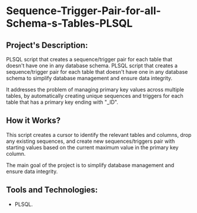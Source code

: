 # Sequence-Trigger-Pair-for-all-Schema-s-Tables-PLSQL
## Project's Description:
PLSQL script that creates a sequence/trigger pair for each table that doesn't have one in any database schema.
PLSQL script that creates a sequence/trigger pair for each table that doesn't have one in any database schema to simplify database management and ensure data integrity.

It addresses the problem of managing primary key values across multiple tables, by automatically creating unique sequences and triggers for each table that has a primary key ending with "_ID". 

## How it Works?
This script creates a cursor to identify the relevant tables and columns, drop any existing sequences, and create new sequences/triggers pair with starting values based on the current maximum value in the primary key column.

The main goal of the project is to simplify database management and ensure data integrity.

## Tools and Technologies:
- PLSQL.
